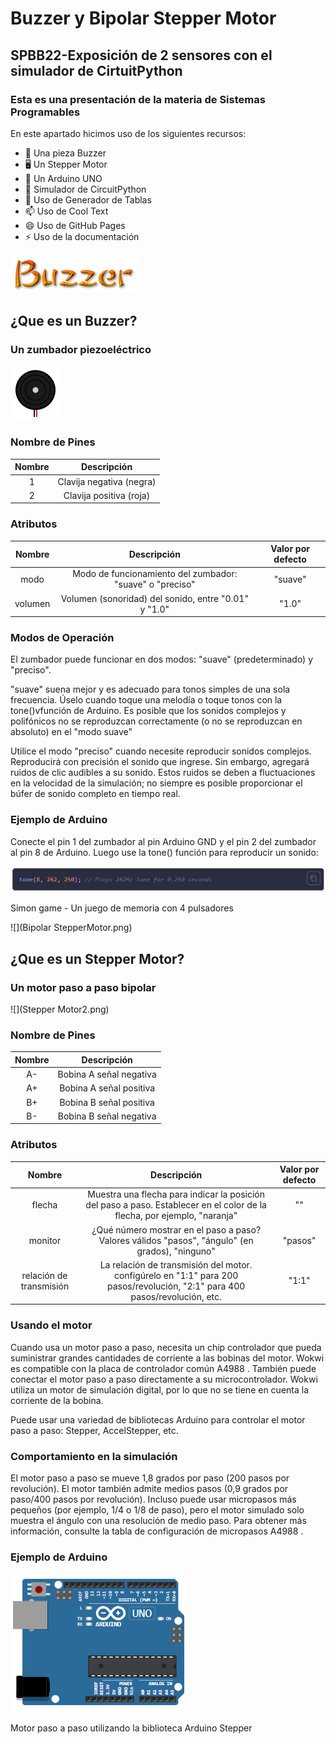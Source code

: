# Buzzer y Bipolar Stepper Motor

## SPBB22-Exposición de 2 sensores con el simulador de CirtuitPython

### Esta es una presentación de la materia de Sistemas Programables
En este apartado hicimos uso de los siguientes recursos:

- 🔭 Una pieza Buzzer
- 🖥 Un Stepper Motor
- 📲 Un Arduino UNO
- 🤔 Simulador de CircuitPython
- 💬 Uso de Generador de Tablas
- 📫 Uso de Cool Text
- 😄 Uso de GitHub Pages
- ⚡ Uso de la documentación

![](Buzzer.png)

## ¿Que es un Buzzer?
### Un zumbador piezoeléctrico

![](Buzzer2.PNG)

### Nombre de Pines
| Nombre |        Descripción       |
|:------:|:------------------------:|
| 1      | Clavija negativa (negra) |
| 2      | Clavija positiva (roja)  |

### Atributos
|  Nombre |                        Descripción                       | Valor por defecto |
|:-------:|:--------------------------------------------------------:|:-----------------:|
| modo    | Modo de funcionamiento del zumbador: "suave" o "preciso" | "suave"           |
| volumen | Volumen (sonoridad) del sonido, entre "0.01" y "1.0"     | "1.0"             |

### Modos de Operación
El zumbador puede funcionar en dos modos: "suave" (predeterminado) y "preciso".

"suave" suena mejor y es adecuado para tonos simples de una sola frecuencia. Úselo cuando toque una melodía o toque tonos con la tone()vfunción de Arduino. Es posible que los sonidos complejos y polifónicos no se reproduzcan correctamente (o no se reproduzcan en absoluto) en el "modo suave"

Utilice el modo "preciso" cuando necesite reproducir sonidos complejos. Reproducirá con precisión el sonido que ingrese. Sin embargo, agregará ruidos de clic audibles a su sonido. Estos ruidos se deben a fluctuaciones en la velocidad de la simulación; no siempre es posible proporcionar el búfer de sonido completo en tiempo real.

### Ejemplo de Arduino
Conecte el pin 1 del zumbador al pin Arduino GND y el pin 2 del zumbador al pin 8 de Arduino. Luego use la tone() función para reproducir un sonido:

![](ExampleArduino1.PNG)

Simon game - Un juego de memoria con 4 pulsadores

![](Bipolar StepperMotor.png)

## ¿Que es un Stepper Motor?
### Un motor paso a paso bipolar

![](Stepper Motor2.png)

### Nombre de Pines
| Nombre |       Descripción       |
|:------:|:-----------------------:|
| A-     | Bobina A señal negativa |
| A+     | Bobina A señal positiva |
| B+     | Bobina B señal positiva |
| B-     | Bobina B señal negativa |

### Atributos
|          Nombre         |                                                         Descripción                                                         | Valor por defecto |
|:-----------------------:|:---------------------------------------------------------------------------------------------------------------------------:|:-----------------:|
| flecha                  | Muestra una flecha para indicar la posición del paso a paso. Establecer en el color de la flecha, por ejemplo, "naranja"    | ""                |
| monitor                 | ¿Qué número mostrar en el paso a paso? Valores válidos "pasos", "ángulo" (en grados), "ninguno"                             | "pasos"           |
| relación de transmisión | La relación de transmisión del motor. configúrelo en "1:1" para 200 pasos/revolución, "2:1" para 400 pasos/revolución, etc. | "1:1"             |

### Usando el motor
Cuando usa un motor paso a paso, necesita un chip controlador que pueda suministrar grandes cantidades de corriente a las bobinas del motor. Wokwi es compatible con la placa de controlador común A4988 . También puede conectar el motor paso a paso directamente a su microcontrolador. Wokwi utiliza un motor de simulación digital, por lo que no se tiene en cuenta la corriente de la bobina.

Puede usar una variedad de bibliotecas Arduino para controlar el motor paso a paso: Stepper, AccelStepper, etc.

### Comportamiento en la simulación
El motor paso a paso se mueve 1,8 grados por paso (200 pasos por revolución). El motor también admite medios pasos (0,9 grados por paso/400 pasos por revolución). Incluso puede usar micropasos más pequeños (por ejemplo, 1/4 o 1/8 de paso), pero el motor simulado solo muestra el ángulo con una resolución de medio paso. Para obtener más información, consulte la tabla de configuración de micropasos A4988 .

### Ejemplo de Arduino

![](Arduino.PNG)

Motor paso a paso utilizando la biblioteca Arduino Stepper
